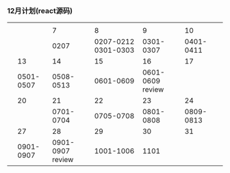 ### 12月计划(react源码)

|      |           |                  |                     |                  |           |      |
| ---- | --------- | ---------------- | ------------------- | ---------------- | --------- | ---- |
|      |           |                  |                     |                  |           |      |
|      |           | 7                | 8                   | 9                | 10        |      |
|      |           | 0207             | 0207-0212 0301-0303 | 0301-0307        | 0401-0411 |      |
|      | 13        | 14               | 15                  | 16               | 17        |      |
|      | 0501-0507 | 0508-0513        | 0601-0609           | 0601-0609 review |           |      |
|      | 20        | 21               | 22                  | 23               | 24        |      |
|      |           | 0701- 0704       | 0705-0708           | 0801-0808        | 0809-0813 |      |
|      | 27        | 28               | 29                  | 30               | 31        |      |
|      | 0901-0907 | 0901-0907 review | 1001-1006           | 1101             |           |      |

